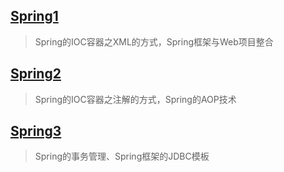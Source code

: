## [Spring1](zh-cn/后端/SSM/Spring/Spring1.md)

> Spring的IOC容器之XML的方式，Spring框架与Web项目整合

## [Spring2](zh-cn/后端/SSM/Spring/Spring2.md)

> Spring的IOC容器之注解的方式，Spring的AOP技术

## [Spring3](zh-cn/后端/SSM/Spring/Spring3.md)

> Spring的事务管理、Spring框架的JDBC模板




